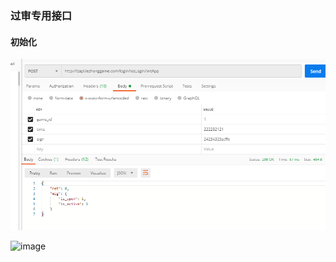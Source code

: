 ### 过审专用接口

#### 初始化

 ![](https://github.com/Dosen2017/IOSreview/blob/master/initApp.png?raw=true)
 
 ![image](http://avatar.csdn.net/D/6/7/1_qq_21376985.jpg)


